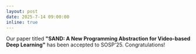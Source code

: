 ```yaml
---
layout: post
date: 2025-7-14 09:00:00
inline: true
---
```


Our paper titled **"SAND: A New Programming Abstraction for Video-based Deep Learning"**  has been accepted to SOSP'25. Congratulations!